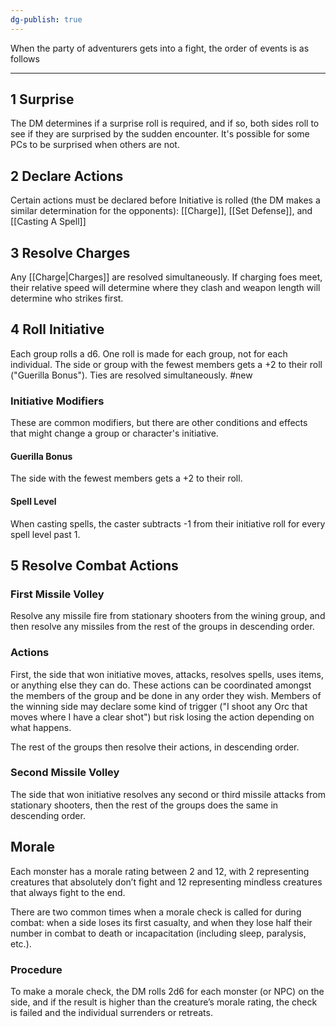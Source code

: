 ```yaml
---
dg-publish: true
---
```



When the party of adventurers gets into a fight, the order of events is as follows
___
  
## 1 Surprise

The DM determines if a surprise roll is required, and if so, both sides roll to see if they are surprised by the sudden encounter. It's possible for some PCs to be surprised when others are not.

## 2 Declare Actions

Certain actions must be declared before Initiative is rolled (the DM makes a similar determination for the opponents): [[Charge]], [[Set Defense]], and [[Casting A Spell]]
	
## 3 Resolve Charges
Any [[Charge|Charges]] are resolved simultaneously. If charging foes meet, their relative speed will determine where they clash and weapon length will determine who strikes first.

## 4 Roll Initiative

Each group rolls a d6. One roll is made for each group, not for each individual. The side or group with the fewest members gets a +2 to their roll ("Guerilla Bonus").  Ties are resolved simultaneously. #new

### Initiative Modifiers
These are common modifiers, but there are other conditions and effects that might change a group or character's initiative.

#### Guerilla Bonus
The side with the fewest members gets a +2 to their roll.

#### Spell Level
When casting spells, the caster subtracts -1 from their initiative roll for every spell level past 1.

## 5 Resolve Combat Actions

### First Missile Volley
Resolve any missile fire from stationary shooters from the wining group, and then resolve any missiles from the rest of the groups in descending order.

### Actions
First, the side that won initiative moves, attacks, resolves spells, uses items, or anything else they can do. These actions can be coordinated amongst the members of the group and be done in any order they wish. Members of the winning side may declare some kind of trigger ("I shoot any Orc that moves where I have a clear shot") but risk losing the action depending on what happens.

The rest of the groups then resolve their actions, in descending order.

### Second Missile Volley
The side that won initiative resolves any second or third missile attacks from stationary shooters, then the rest of the groups does the same in descending order.

## Morale
Each monster has a morale rating between 2 and 12, with 2 representing creatures that absolutely don’t fight and 12 representing mindless creatures that always fight to the end.

There are two common times when a morale check is called for during combat: when a side loses its first casualty, and when they lose half their number in combat to death or incapacitation (including sleep, paralysis, etc.).

### Procedure

To make a morale check, the DM rolls 2d6 for each monster (or NPC) on the side, and if the result is higher than the creature’s morale rating, the check is failed and the individual surrenders or retreats.